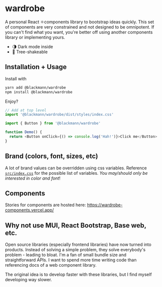 # wardrobe

A personal React ⚛️components library to bootstrap ideas quickly. This set of components are very constrained and not
designed to be omnipotent. If you can't find what you want, you're better off using another components library or
implementing yours.

- 🌗 Dark mode inside
- 🌳 Tree-shakeable

## Installation + Usage

Install with

```sh
yarn add @blackmann/wardrobe
npm install @blackmann/wardrobe
```

Enjoy?

```javascript
// Add at top level
import '@blackmann/wardrobe/dist/styles/index.css'

import { Button } from '@blackmann/wardrobe'

function Demo() {
  return <Button onClick={() => console.log('Hah!')}>Click me</Button>
}

```

## Brand (colors, font, sizes, etc)

A lot of brand values can be overridden using css variables. Reference [`src/index.css`](src/index.css) for the possible
list of
variables. _You may/should only be interested in color and font_!

## Components

Stories for components are hosted here: https://wardrobe-components.vercel.app/

## Why not use MUI, React Bootstrap, Base web, etc.

Open source libraries (especially frontend libraries) have now turned into products. Instead of solving a simple
problem, they solve everybody's problem - leading to bloat. I'm a fan of small bundle size and straightforward APIs.
I want to spend more time writing code than referencing docs of a web component library.

The original idea is to develop faster with these libraries, but I find myself developing way slower.
